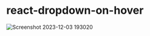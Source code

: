 # react-dropdown-on-hover
![Screenshot 2023-12-03 193020](https://github.com/darabperwaiz/react-dropdown-on-hover/assets/96805782/c3ad75b8-5d98-492e-9d03-305e5f2757bb)

